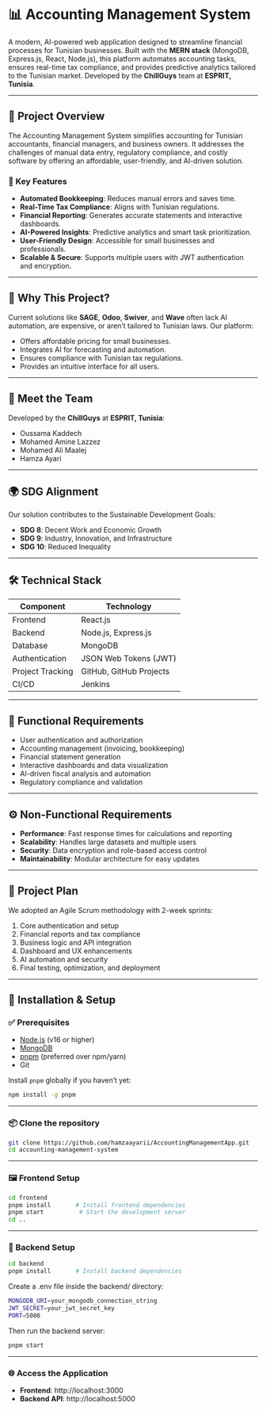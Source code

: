 # 📊 Accounting Management System

A modern, AI-powered web application designed to streamline financial processes for Tunisian businesses. Built with the **MERN stack** (MongoDB, Express.js, React, Node.js), this platform automates accounting tasks, ensures real-time tax compliance, and provides predictive analytics tailored to the Tunisian market. Developed by the **ChillGuys** team at **ESPRIT, Tunisia**.

---

## 🚀 Project Overview

The Accounting Management System simplifies accounting for Tunisian accountants, financial managers, and business owners. It addresses the challenges of manual data entry, regulatory compliance, and costly software by offering an affordable, user-friendly, and AI-driven solution.

### 🌟 Key Features

- **Automated Bookkeeping**: Reduces manual errors and saves time.  
- **Real-Time Tax Compliance**: Aligns with Tunisian regulations.  
- **Financial Reporting**: Generates accurate statements and interactive dashboards.  
- **AI-Powered Insights**: Predictive analytics and smart task prioritization.  
- **User-Friendly Design**: Accessible for small businesses and professionals.  
- **Scalable & Secure**: Supports multiple users with JWT authentication and encryption.

---

## 🎯 Why This Project?

Current solutions like **SAGE**, **Odoo**, **Swiver**, and **Wave** often lack AI automation, are expensive, or aren’t tailored to Tunisian laws. Our platform:

- Offers affordable pricing for small businesses.  
- Integrates AI for forecasting and automation.  
- Ensures compliance with Tunisian tax regulations.  
- Provides an intuitive interface for all users.

---

## 👥 Meet the Team

Developed by the **ChillGuys** at **ESPRIT, Tunisia**:

- Oussama Kaddech  
- Mohamed Amine Lazzez  
- Mohamed Ali Maalej  
- Hamza Ayari

---

## 🌍 SDG Alignment

Our solution contributes to the Sustainable Development Goals:

- **SDG 8**: Decent Work and Economic Growth  
- **SDG 9**: Industry, Innovation, and Infrastructure  
- **SDG 10**: Reduced Inequality

---

## 🛠️ Technical Stack

| Component        | Technology               |
|------------------|---------------------------|
| Frontend         | React.js                  |
| Backend          | Node.js, Express.js       |
| Database         | MongoDB                   |
| Authentication   | JSON Web Tokens (JWT)     |
| Project Tracking | GitHub, GitHub Projects   |
| CI/CD            | Jenkins                   |

---

## 🔧 Functional Requirements

- User authentication and authorization  
- Accounting management (invoicing, bookkeeping)  
- Financial statement generation  
- Interactive dashboards and data visualization  
- AI-driven fiscal analysis and automation  
- Regulatory compliance and validation

---

## ⚙️ Non-Functional Requirements

- **Performance**: Fast response times for calculations and reporting  
- **Scalability**: Handles large datasets and multiple users  
- **Security**: Data encryption and role-based access control  
- **Maintainability**: Modular architecture for easy updates

---

## 📅 Project Plan

We adopted an Agile Scrum methodology with 2-week sprints:

1. Core authentication and setup  
2. Financial reports and tax compliance  
3. Business logic and API integration  
4. Dashboard and UX enhancements  
5. AI automation and security  
6. Final testing, optimization, and deployment

---

## 🧩 Installation & Setup

### ✅ Prerequisites

- [Node.js](https://nodejs.org/) (v16 or higher)  
- [MongoDB](https://www.mongodb.com/)  
- [pnpm](https://pnpm.io/) (preferred over npm/yarn)  
- Git

Install `pnpm` globally if you haven’t yet:

```bash
npm install -g pnpm

```

---

### 📦 Clone the repository

```bash
git clone https://github.com/hamzaayarii/AccountingManagementApp.git
cd accounting-management-system
```

---

### 🖼️ Frontend Setup

```bash
cd frontend
pnpm install       # Install frontend dependencies
pnpm start          # Start the development server
cd ..
```

---

### 🧠 Backend Setup

```bash
cd backend
pnpm install       # Install backend dependencies
```

Create a .env file inside the backend/ directory:

```bash
MONGODB_URI=your_mongodb_connection_string
JWT_SECRET=your_jwt_secret_key
PORT=5000
```

Then run the backend server:

```bash
pnpm start
```

---

### 🌐 Access the Application

- **Frontend**: http://localhost:3000
- **Backend API**: http://localhost:5000
